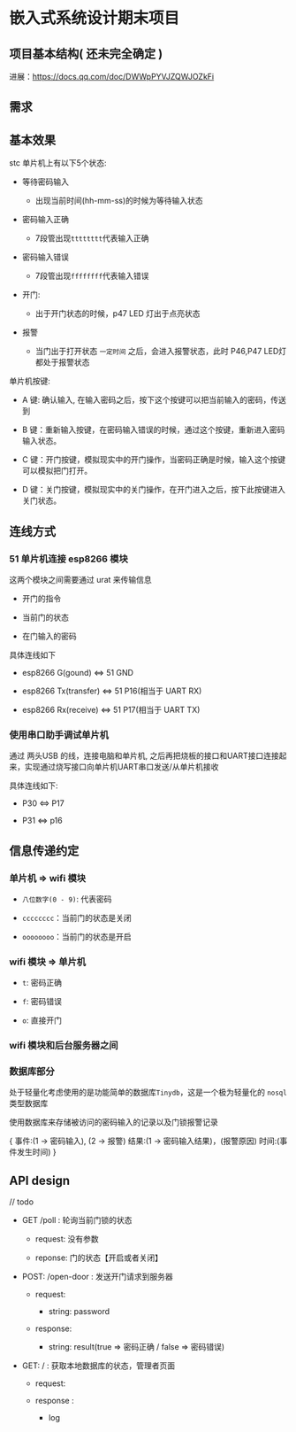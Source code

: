 # 嵌入式系统设计期末项目

## 项目基本结构( 还未完全确定 )

进展：https://docs.qq.com/doc/DWWpPYVJZQWJOZkFi


## 需求


## 基本效果

stc 单片机上有以下5个状态:

- 等待密码输入
    
    - 出现当前时间(hh-mm-ss)的时候为等待输入状态

- 密码输入正确

    - 7段管出现`tttttttt`代表输入正确

- 密码输入错误

    - 7段管出现`ffffffff`代表输入错误

- 开门: 

    - 出于开门状态的时候，p47 LED 灯出于点亮状态
    
- 报警

    - 当门出于打开状态 `一定时间` 之后，会进入报警状态，此时 P46,P47 LED灯都处于报警状态

单片机按键:

- A 键: 确认输入, 在输入密码之后，按下这个按键可以把当前输入的密码，传送到

- B 键：重新输入按键，在密码输入错误的时候，通过这个按键，重新进入密码输入状态。

- C 键：开门按键，模拟现实中的开门操作，当密码正确是时候，输入这个按键可以模拟把门打开。

- D 键：关门按键，模拟现实中的关门操作，在开门进入之后，按下此按键进入关门状态。


## 连线方式

### 51 单片机连接 esp8266 模块

这两个模块之间需要通过 urat 来传输信息

- 开门的指令

- 当前门的状态

- 在门输入的密码

具体连线如下

- esp8266 G(gound) <=> 51 GND 

- esp8266 Tx(transfer) <=> 51 P16(相当于 UART RX)

- esp8266 Rx(receive) <=> 51 P17(相当于 UART TX)

### 使用串口助手调试单片机

通过 两头USB 的线，连接电脑和单片机, 之后再把烧板的接口和UART接口连接起来，实现通过烧写接口向单片机UART串口发送/从单片机接收

具体连线如下:

- P30 <=> P17

- P31 <=> p16

## 信息传递约定

### 单片机 => wifi 模块

- `八位数字(0 - 9)`: 代表密码

- `cccccccc`：当前门的状态是关闭

- `oooooooo`：当前门的状态是开启

### wifi 模块 => 单片机

- `t`: 密码正确

- `f`: 密码错误

- `o`: 直接开门

### wifi 模块和后台服务器之间


### 数据库部分

处于轻量化考虑使用的是功能简单的数据库`Tinydb`，这是一个极为轻量化的 `nosql` 类型数据库 

使用数据库来存储被访问的密码输入的记录以及门锁报警记录

{
    事件:(1 -> 密码输入), (2 -> 报警)
    结果:(1 -> 密码输入结果)，(报警原因)
    时间:(事件发生时间)
}


## API design

// todo 
- GET /poll : 轮询当前门锁的状态
    
    - request: 没有参数

    - reponse: 门的状态【开启或者关闭】

- POST: /open-door : 发送开门请求到服务器
    
    - request: 
        - string: password

    - response:
        
        - string: result(true => 密码正确 / false => 密码错误)


- GET: / : 获取本地数据库的状态，管理者页面
    
    - request: 

    - response : 

        - log